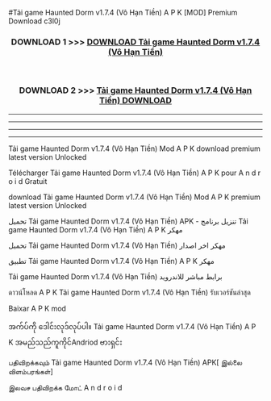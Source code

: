 #Tải game Haunted Dorm  v1.7.4 (Vô Hạn Tiền) A P K [MOD] Premium Download c3l0j



<div align="center">

<h3>DOWNLOAD 1 >>> <a href="https://teeasianyam.web.app?sq=Tải game Haunted Dorm  v1.7.4 (Vô Hạn Tiền)">DOWNLOAD Tải game Haunted Dorm  v1.7.4 (Vô Hạn Tiền) </a></h3><br>

<h3>DOWNLOAD 2 >>> <a href="https://teeasianyam.web.app?sq=Tải game Haunted Dorm  v1.7.4 (Vô Hạn Tiền) ">Tải game Haunted Dorm  v1.7.4 (Vô Hạn Tiền)  DOWNLOAD </a></h3>

</div>


----------------------------------------------------------

----------------------------------------------------------

----------------------------------------------------------

----------------------------------------------------------


Tải game Haunted Dorm  v1.7.4 (Vô Hạn Tiền)  Mod A P K download premium latest version Unlocked

Télécharger Tải game Haunted Dorm  v1.7.4 (Vô Hạn Tiền)  A P K pour A n d r o i d Gratuit

download Tải game Haunted Dorm  v1.7.4 (Vô Hạn Tiền)  Mod A P K premium latest version Unlocked

تحميل Tải game Haunted Dorm  v1.7.4 (Vô Hạn Tiền)  APK - تنزيل برنامج Tải game Haunted Dorm  v1.7.4 (Vô Hạn Tiền)  A P K مهكر

تحميل Tải game Haunted Dorm  v1.7.4 (Vô Hạn Tiền)  مهكر اخر اصدار

تطبيق Tải game Haunted Dorm  v1.7.4 (Vô Hạn Tiền)  A P K مهكر

Tải game Haunted Dorm  v1.7.4 (Vô Hạn Tiền)  برابط مباشر للاندرويد

ดาวน์โหลด A P K Tải game Haunted Dorm  v1.7.4 (Vô Hạn Tiền)  รับเวอร์ชันล่าสุด

Baixar A P K mod

အက်ပ်ကို ဒေါင်းလုဒ်လုပ်ပါ။ Tải game Haunted Dorm  v1.7.4 (Vô Hạn Tiền)  A P K အမည်သည်ကူကိုင်Andriod ဗားရှင်း

பதிவிறக்கவும் Tải game Haunted Dorm  v1.7.4 (Vô Hạn Tiền)  APK[ இல்லை விளம்பரங்கள்] 
 
இலவச பதிவிறக்க மோட் A n d r o i d



